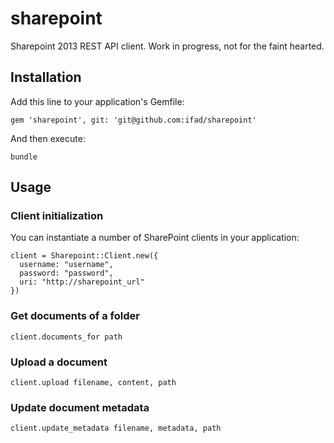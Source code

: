 # sharepoint
Sharepoint 2013 REST API client. Work in progress, not for the faint hearted.

## Installation

Add this line to your application's Gemfile:

    gem 'sharepoint', git: 'git@github.com:ifad/sharepoint'

And then execute:

    bundle

## Usage

### Client initialization

You can instantiate a number of SharePoint clients in your application:

    client = Sharepoint::Client.new({
      username: "username",
      password: "password",
      uri: "http://sharepoint_url"
    })

### Get documents of a folder

    client.documents_for path

### Upload a document

    client.upload filename, content, path

### Update document metadata

    client.update_metadata filename, metadata, path
